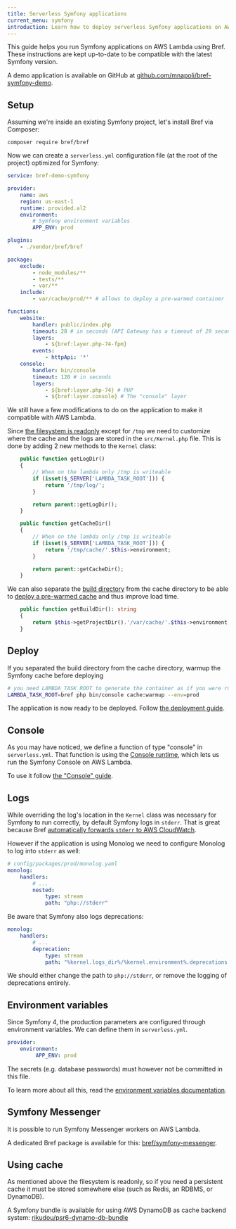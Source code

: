 ```yaml
---
title: Serverless Symfony applications
current_menu: symfony
introduction: Learn how to deploy serverless Symfony applications on AWS Lambda using Bref.
---
```


This guide helps you run Symfony applications on AWS Lambda using Bref. These instructions are kept up-to-date to be compatible with the latest Symfony version.

A demo application is available on GitHub at [github.com/mnapoli/bref-symfony-demo](https://github.com/mnapoli/bref-symfony-demo).

## Setup

Assuming we're inside an existing Symfony project, let's install Bref via Composer:

```
composer require bref/bref
```

Now we can create a `serverless.yml` configuration file (at the root of the project) optimized for Symfony:

```yaml
service: bref-demo-symfony

provider:
    name: aws
    region: us-east-1
    runtime: provided.al2
    environment:
        # Symfony environment variables
        APP_ENV: prod

plugins:
    - ./vendor/bref/bref

package:
    exclude:
        - node_modules/**
        - tests/**
        - var/**
    include:
        - var/cache/prod/** # allows to deploy a pre-warmed container

functions:
    website:
        handler: public/index.php
        timeout: 28 # in seconds (API Gateway has a timeout of 29 seconds)
        layers:
            - ${bref:layer.php-74-fpm}
        events:
            - httpApi: '*'
    console:
        handler: bin/console
        timeout: 120 # in seconds
        layers:
            - ${bref:layer.php-74} # PHP
            - ${bref:layer.console} # The "console" layer
```

We still have a few modifications to do on the application to make it compatible with AWS Lambda.

Since [the filesystem is readonly](/docs/environment/storage.md) except for `/tmp` we need to customize where the cache and the logs are stored in the `src/Kernel.php` file. This is done by adding 2 new methods to the `Kernel` class:

```php
    public function getLogDir()
    {
        // When on the lambda only /tmp is writeable
        if (isset($_SERVER['LAMBDA_TASK_ROOT'])) {
            return '/tmp/log/';
        }

        return parent::getLogDir();
    }

    public function getCacheDir()
    {
        // When on the lambda only /tmp is writeable
        if (isset($_SERVER['LAMBDA_TASK_ROOT'])) {
            return '/tmp/cache/'.$this->environment;
        }

        return parent::getCacheDir();
    }
```

We can also separate the [build directory](https://symfony.com/doc/current/reference/configuration/kernel.html#build-directory)
from the cache directory to be able to [deploy a pre-warmed cache](#Deploy) and thus improve load time.

```php
    public function getBuildDir(): string
    {
        return $this->getProjectDir().'/var/cache/'.$this->environment;
    }
```

## Deploy

If you separated the build directory from the cache directory, warmup the Symfony cache before deploying

```bash
# you need LAMBDA_TASK_ROOT to generate the container as if you were running in a Lambda environment
LAMBDA_TASK_ROOT=bref php bin/console cache:warmup --env=prod
```

The application is now ready to be deployed. Follow [the deployment guide](/docs/deploy.md).

## Console

As you may have noticed, we define a function of type "console" in `serverless.yml`. That function is using the [Console runtime](/docs/runtimes/console.md), which lets us run the Symfony Console on AWS Lambda.

To use it follow [the "Console" guide](/docs/runtimes/console.md).

## Logs

While overriding the log's location in the `Kernel` class was necessary for Symfony to run correctly, by default Symfony logs in `stderr`. That is great because Bref [automatically forwards `stderr` to AWS CloudWatch](/docs/environment/logs.md).

However if the application is using Monolog we need to configure Monolog to log into `stderr` as well:

```yaml
# config/packages/prod/monolog.yaml
monolog:
    handlers:
        # ...
        nested:
            type: stream
            path: "php://stderr"
```

Be aware that Symfony also logs deprecations:

```yaml
monolog:
    handlers:
        # ...
        deprecation:
            type: stream
            path: "%kernel.logs_dir%/%kernel.environment%.deprecations.log"
```

We should either change the path to `php://stderr`, or remove the logging of deprecations entirely.

## Environment variables

Since Symfony 4, the production parameters are configured through environment variables. We can define them in `serverless.yml`.

```yaml
provider:
    environment:
         APP_ENV: prod
```

The secrets (e.g. database passwords) must however not be committed in this file.

To learn more about all this, read the [environment variables documentation](/docs/environment/variables.md).

## Symfony Messenger

It is possible to run Symfony Messenger workers on AWS Lambda.

A dedicated Bref package is available for this: [bref/symfony-messenger](https://github.com/brefphp/symfony-messenger).

## Using cache

As mentioned above the filesystem is readonly, so if you need a persistent cache it must be stored somewhere else (such as Redis, an RDBMS, or DynamoDB).

A Symfony bundle is available for using AWS DynamoDB as cache backend system: [rikudou/psr6-dynamo-db-bundle](https://github.com/RikudouSage/DynamoDbCachePsr6Bundle)
